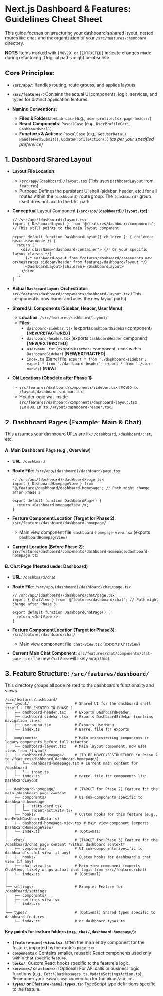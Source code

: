 # Next.js Dashboard & Features: Guidelines Cheat Sheet

This guide focuses on structuring your dashboard's shared layout, nested routes like chat, and the organization of your `/src/features/dashboard` directory.

**NOTE:** Items marked with `[MOVED]` or `[EXTRACTED]` indicate changes made during refactoring. Original paths might be obsolete.

## Core Principles:

*   **`/src/app/`**: Handles routing, route groups, and applies layouts.
*   **`/src/features/`**: Contains the actual UI components, logic, services, and types for distinct application features.
    
*   **Naming Conventions**:
    *   **Files & Folders**: `kebab-case` (e.g., `user-profile.tsx`, `page-header/`)
    *   **React Components**: `PascalCase` (e.g., `UserProfileCard`, `DashboardShell`)
    *   **Functions & Actions**: `PascalCase` (e.g., `GetUserData()`, `HandleFormSubmit()`, `UpdateProfileAction()`) _(as per your specified preference)_

## 1\. Dashboard Shared Layout
*   **Layout File Location**:
    *   `/src/app/(dashboard)/layout.tsx` (This uses `DashboardLayout` from `features`)
    *   Purpose: Defines the persistent UI shell (sidebar, header, etc.) for all routes within the `(dashboard)` route group. The `(dashboard)` group itself does not add to the URL path.

*   **Conceptual** Layout Component **(`/src/app/(dashboard)/layout.tsx`)**:
    ```
    // /src/app/(dashboard)/layout.tsx
    import { DashboardLayout } from '@/features/dashboard/components'; // This still points to the main layout component
    
    export default function DashboardLayout({ children }: { children: React.ReactNode }) {
      return (
        <div className="dashboard-container"> {/* Or your specific layout classes */}
          {/* DashboardLayout from features/dashboard/components now orchestrates sidebar/header from features/dashboard/layout */}
          <DashboardLayout>{children}</DashboardLayout>
        </div>
      );
    }
    ```
*   **Actual `DashboardLayout` Orchestrator**: `src/features/dashboard/components/dashboard-layout.tsx` (This component is now leaner and uses the new layout parts)

*   **Shared UI Components (Sidebar, Header, User Menu)**:
    
    *   **Location**: `/src/features/dashboard/layout/`
    *   **Files**:
        *   `dashboard-sidebar.tsx` (exports `DashboardSidebar` component) **[NEW/REFACTORED]**
        *   `dashboard-header.tsx` (exports `DashboardHeader` component) **[NEW/EXTRACTED]**
        *   `user-menu.tsx` (exports `UserMenu` component, used within `DashboardSidebar`) **[NEW/EXTRACTED]**
        *   `index.ts` (Barrel file: `export * from './dashboard-sidebar'; export * from './dashboard-header'; export * from './user-menu';`) **[NEW]**
*   **Old Locations (Obsolete after Phase 1):**
    * `src/features/dashboard/components/sidebar.tsx` `[MOVED to /layout/dashboard-sidebar.tsx]`
    * Header logic was inside `src/features/dashboard/components/dashboard-layout.tsx` `[EXTRACTED to /layout/dashboard-header.tsx]`

## 2\. Dashboard Pages (Example: Main & Chat)
This assumes your dashboard URLs are like `/dashboard`, `/dashboard/chat`, etc.

#### A. Main Dashboard Page (e.g., Overview)
*   **URL**: `/dashboard`
*   **Route File**: `/src/app/(dashboard)/dashboard/page.tsx`
    
    ```
    // /src/app/(dashboard)/dashboard/page.tsx
    import { DashboardHomepageView } from '@/features/dashboard/dashboard-homepage'; // Path might change after Phase 2
    
    export default function DashboardPage() {
      return <DashboardHomepageView />;
    }
    ```

*   **Feature Component Location (Target for Phase 2)**: `/src/features/dashboard/dashboard-homepage/`
    *   Main view component file: `dashboard-homepage-view.tsx` (exports `DashboardHomepageView`)
*   **Current Location (Before Phase 2)**: `src/features/dashboard/components/dashboard-homepage/dashboard-homepage.tsx`

#### B. Chat Page (Nested under Dashboard)
*   **URL**: `/dashboard/chat`
*   **Route File**: `/src/app/(dashboard)/dashboard/chat/page.tsx`

    ```
    // /src/app/(dashboard)/dashboard/chat/page.tsx
    import { ChatView } from '@/features/dashboard/chat'; // Path might change after Phase 3
    
    export default function DashboardChatPage() {
      return <ChatView />;
    }
    ```

*   **Feature Component Location (Target for Phase 3)**: `/src/features/dashboard/chat/`
    *   Main view component file: `chat-view.tsx` (exports `ChatView`)
*   **Current Main Chat Component**: `src/features/chat/components/chat-page.tsx` (The new `ChatView` will likely wrap this).

## 3\. Feature Structure: `/src/features/dashboard/`
This directory groups all code related to the dashboard's functionality and views.

```
/src/features/dashboard/
├── layout/                     # Shared UI for the dashboard shell itself - IMPLEMENTED IN PHASE 1
│   ├── dashboard-header.tsx    # Exports DashboardHeader
│   ├── dashboard-sidebar.tsx   # Exports DashboardSidebar (contains navigation links)
│   ├── user-menu.tsx           # Exports UserMenu
│   └── index.ts                # Barrel file for exports
│
├── components/                 # Main orchestrating components or legacy components before full refactor
│   └── dashboard-layout.tsx    # Main layout component, now uses items from /layout/
│   └── dashboard-homepage/     # [TO BE MOVED/RESTRUCTURED in Phase 2 to /features/dashboard/dashboard-homepage/]
│   │   └── dashboard-homepage.tsx # Current main content for /dashboard
│   │   └── index.ts
│   └── index.ts                # Barrel file for components like DashboardLayout
│
├── dashboard-homepage/         # [TARGET for Phase 2] Feature for the main /dashboard page content
│   ├── components/             # UI sub-components specific to dashboard-homepage
│   │   ├── stats-card.tsx
│   │   └── recent-activity.tsx
│   ├── hooks/                  # Custom hooks for this feature (e.g., useFetchDashboardData.ts)
│   ├── dashboard-homepage-view.tsx # Main view component (exports DashboardHomepageView)
│   └── index.ts                # (Optional)
│
├── chat/                       # [TARGET for Phase 3] Feature for the /dashboard/chat page content *within dashboard context*
│   ├── components/             # UI sub-components specific to dashboard's chat view (if any)
│   ├── hooks/                  # Custom hooks for dashboard's chat view (if any)
│   ├── chat-view.tsx           # Main view component (exports ChatView, likely wraps actual chat logic from /src/features/chat)
│   └── index.ts                # (Optional)
│
│
├── settings/                   # Example: Feature for /dashboard/settings
│   ├── components/
│   ├── settings-view.tsx
│   └── index.ts
│
└── types/                      # (Optional) Shared types specific to dashboard features
    └── index.ts                # or dashboard.types.ts
```

#### Key points for feature folders (e.g., `chat/`, `dashboard-homepage/`):
*   **`[feature-name]-view.tsx`**: Often the main entry component for the feature, imported by the route's `page.tsx`.
*   **`components/`**: Contains smaller, reusable React components used only within that specific feature.
*   **`hooks/`**: Custom React hooks specific to the feature's logic.
*   **`services/` or `actions/`**: (Optional) For API calls or business logic functions (e.g., `FetchChatMessages.ts`, `UpdateSettingsAction.ts`). Remember your `PascalCase` convention for functions/actions.
*   **`types/` or `[feature-name].types.ts`**: TypeScript type definitions specific to the feature.
